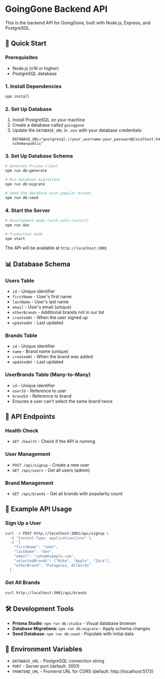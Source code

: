 # GoingGone Backend API

This is the backend API for GoingGone, built with Node.js, Express, and PostgreSQL.

## 🚀 Quick Start

### Prerequisites
- Node.js (v16 or higher)
- PostgreSQL database

### 1. Install Dependencies
```bash
npm install
```

### 2. Set Up Database
1. Install PostgreSQL on your machine
2. Create a database called `goinggone`
3. Update the `DATABASE_URL` in `.env` with your database credentials:
   ```
   DATABASE_URL="postgresql://your_username:your_password@localhost:5432/goinggone?schema=public"
   ```

### 3. Set Up Database Schema
```bash
# Generate Prisma client
npm run db:generate

# Run database migrations
npm run db:migrate

# Seed the database with popular brands
npm run db:seed
```

### 4. Start the Server
```bash
# Development mode (with auto-restart)
npm run dev

# Production mode
npm start
```

The API will be available at `http://localhost:3001`

## 📊 Database Schema

### Users Table
- `id` - Unique identifier
- `firstName` - User's first name
- `lastName` - User's last name
- `email` - User's email (unique)
- `otherBrands` - Additional brands not in our list
- `createdAt` - When the user signed up
- `updatedAt` - Last updated

### Brands Table
- `id` - Unique identifier
- `name` - Brand name (unique)
- `createdAt` - When the brand was added
- `updatedAt` - Last updated

### UserBrands Table (Many-to-Many)
- `id` - Unique identifier
- `userId` - Reference to user
- `brandId` - Reference to brand
- Ensures a user can't select the same brand twice

## 🔌 API Endpoints

### Health Check
- `GET /health` - Check if the API is running

### User Management
- `POST /api/signup` - Create a new user
- `GET /api/users` - Get all users (admin)

### Brand Management
- `GET /api/brands` - Get all brands with popularity count

## 📝 Example API Usage

### Sign Up a User
```bash
curl -X POST http://localhost:3001/api/signup \
  -H "Content-Type: application/json" \
  -d '{
    "firstName": "John",
    "lastName": "Doe",
    "email": "john@example.com",
    "selectedBrands": ["Nike", "Apple", "Zara"],
    "otherBrand": "Patagonia, Allbirds"
  }'
```

### Get All Brands
```bash
curl http://localhost:3001/api/brands
```

## 🛠️ Development Tools

- **Prisma Studio**: `npm run db:studio` - Visual database browser
- **Database Migrations**: `npm run db:migrate` - Apply schema changes
- **Seed Database**: `npm run db:seed` - Populate with initial data

## 🔧 Environment Variables

- `DATABASE_URL` - PostgreSQL connection string
- `PORT` - Server port (default: 3001)
- `FRONTEND_URL` - Frontend URL for CORS (default: http://localhost:5173)
